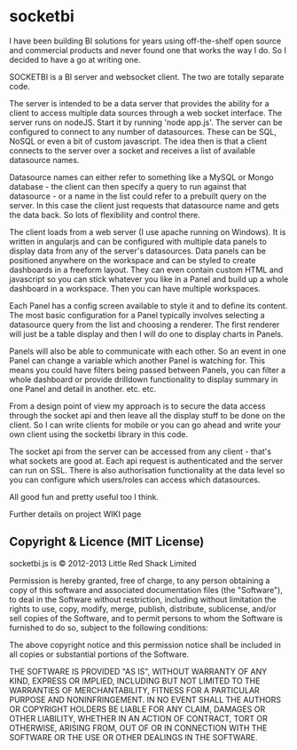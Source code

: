 # socketbi
I have been building BI solutions for years using off-the-shelf open source and commercial products and never found one that works the way I do. So I decided to have a go at writing one.

SOCKETBI is a BI server and websocket client.  The two are totally separate code. 

The server is intended to be a data server that provides the ability for a client to access multiple data sources through a web socket interface. The server runs on nodeJS. Start it by running 'node app.js'. The server can be configured to connect to any number of datasources. These can be SQL, NoSQL or even a bit of custom javascript. The idea then is that a client connects to the server over a socket and receives a list of available datasource names. 

Datasource names can either refer to something like a MySQL or Mongo database - the client can then specify a query to run against that datasource - or a name in the list could refer to a prebuilt query on the server. In this case the client just requests that datasource name and gets the data back. So lots of flexibility and control there.

The client loads from a web server (I use apache running on Windows). It is written in angularjs and can be configured with multiple data panels to display data from any of the server's datasources. Data panels can be positioned anywhere on the workspace and can be styled to create dashboards in a freeform layout. They can even contain custom HTML and javascript so you can stick whatever you like in a Panel and build up a whole dashboard in a workspace. Then you can have multiple workspaces. 

Each Panel has a config screen available to style it and to define its content. The most basic configuration for a Panel typically involves selecting a datasource query from the list and choosing a renderer. The first renderer will just be a table display and then I will do one to display charts in Panels. 

Panels will also be able to communicate with each other. So an event in one Panel can change a variable which another Panel is watching for. This means you could have filters being passed between Panels, you can filter a whole dashboard or provide drilldown functionality to display summary in one Panel and detail in another. etc. etc. 

From a design point of view my approach is to secure the data access through the socket api and then leave all the display stuff to be done on the client. So I can write clients for mobile or you can go ahead and write your own client using the socketbi library in this code.

The socket api from the server can be accessed from any client - that's what sockets are good at. Each api request is authenticated and the server can run on SSL. There is also authorisation functionality at the data level so you can configure which users/roles can access which datasources.

All good fun and pretty useful too I think.

Further details on project WIKI page

## Copyright & Licence (MIT License)

socketbi.js is © 2012-2013 Little Red Shack Limited

Permission is hereby granted, free of charge, to any person obtaining a copy of this software and associated documentation files (the "Software"), to deal in the Software without restriction, including without limitation the rights to use, copy, modify, merge, publish, distribute, sublicense, and/or sell copies of the Software, and to permit persons to whom the Software is furnished to do so, subject to the following conditions:

The above copyright notice and this permission notice shall be included in all copies or substantial portions of the Software.

THE SOFTWARE IS PROVIDED "AS IS", WITHOUT WARRANTY OF ANY KIND, EXPRESS OR IMPLIED, INCLUDING BUT NOT LIMITED TO THE WARRANTIES OF MERCHANTABILITY, FITNESS FOR A PARTICULAR PURPOSE AND NONINFRINGEMENT. IN NO EVENT SHALL THE AUTHORS OR COPYRIGHT HOLDERS BE LIABLE FOR ANY CLAIM, DAMAGES OR OTHER LIABILITY, WHETHER IN AN ACTION OF CONTRACT, TORT OR OTHERWISE, ARISING FROM, OUT OF OR IN CONNECTION WITH THE SOFTWARE OR THE USE OR OTHER DEALINGS IN THE SOFTWARE.
